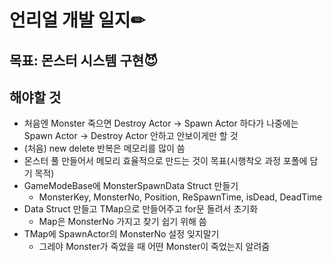 # 언리얼 개발 일지✏



## 목표: 몬스터 시스템 구현😈

## 해야할 것

* 처음엔 Monster 죽으면 Destroy Actor -> Spawn Actor 하다가 나중에는 Spawn Actor -> Destroy Actor 안하고 안보이게만 할 것
* (처음) new delete 반복은 메모리를 많이 씀
* 몬스터 풀 만들어서 메모리 효율적으로 만드는 것이 목표(시행착오 과정 포폴에 담기 목적)
* GameModeBase에 MonsterSpawnData Struct 만들기
  * MonsterKey, MonsterNo, Position, ReSpawnTime, isDead, DeadTime
* Data Struct 만들고 TMap으로 만들어주고 for문 돌려서 초기화
  * Map은 MonsterNo 가지고 찾기 쉽기 위해 씀
* TMap에 SpawnActor의 MonsterNo 설정 잊지말기
  * 그레야 Monster가 죽었을 때 어떤 Monster이 죽었는지 알려줌

